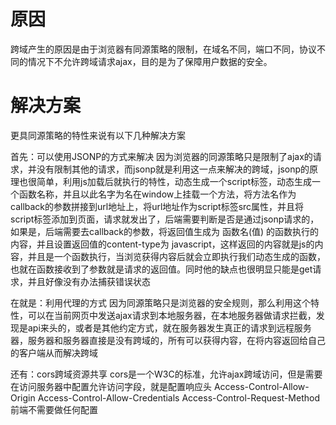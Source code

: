 # 原因
跨域产生的原因是由于浏览器有同源策略的限制，在域名不同，端口不同，协议不同的情况下不允许跨域请求ajax，目的是为了保障用户数据的安全。

# 解决方案
更具同源策略的特性来说有以下几种解决方案

首先：可以使用JSONP的方式来解决
因为浏览器的同源策略只是限制了ajax的请求，并没有限制其他的请求，而jsonp就是利用这一点来解决的跨域，jsonp的原理也很简单，利用js加载后就执行的特性，动态生成一个script标签，动态生成一个函数名称，并且以此名字为名在window上挂载一个方法，将方法名作为callback的参数拼接到url地址上，将url地址作为script标签src属性，并且将script标签添加到页面，请求就发出了，后端需要判断是否是通过jsonp请求的，如果是，后端需要去callback的参数，将返回值生成为 函数名(值) 的函数执行的内容，并且设置返回值的content-type为 javascript，这样返回的内容就是js的内容，并且是一个函数执行，当浏览获得内容后就会立即执行我们动态生成的函数，也就在函数接收到了参数就是请求的返回值。同时他的缺点也很明显只能是get请求，并且好像没有办法捕获错误状态

在就是：利用代理的方式
因为同源策略只是浏览器的安全规则，那么利用这个特性，可以在当前网页中发送ajax请求到本地服务器，在本地服务器做请求拦截，发现是api来头的，或者是其他约定方式，就在服务器发生真正的请求到远程服务器，服务器和服务器直接是没有跨域的，所有可以获得内容，在将内容返回给自己的客户端从而解决跨域

还有：cors跨域资源共享
cors是一个W3C的标准，允许ajax跨域访问，但是需要在访问服务器中配置允许访问字段，就是配置响应头
Access-Control-Allow-Origin
Access-Control-Allow-Credentials
Access-Control-Request-Method
前端不需要做任何配置